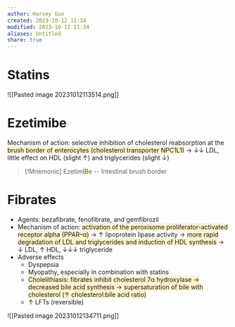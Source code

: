 ```yaml
---
author: Harvey Guo
created: 2023-10-12 11:34
modified: 2023-10-12 11:34
aliases: Untitled
share: true
---
```

# Statins
![[Pasted image 20231012113514.png]]
# Ezetimibe
Mechanism of action: selective inhibition of cholesterol reabsorption at the<span style="background:rgba(240, 200, 0, 0.2)"> brush border of enterocytes (cholesterol transporter NPC1L1)</span> → ↓↓ LDL, little effect on HDL (slight ↑) and triglycerides (slight ↓)
>[!Mnemonic] 
>Ezetim<span style="background:rgba(240, 200, 0, 0.2)">IB</span>e -- Intestinal brush border
# Fibrates
- Agents: bezafibrate, fenofibrate, and gemfibrozil
- Mechanism of action: <span style="background:rgba(240, 200, 0, 0.2)">activation of the peroxisome proliferator-activated receptor alpha (PPAR–α)</span> → ↑ lipoprotein lipase activity → <span style="background:rgba(240, 200, 0, 0.2)">more rapid degradation of LDL and triglycerides and induction of HDL synthesis</span> → ↓ LDL, ↑ HDL, ↓↓↓ triglyceride
- Adverse effects
	- Dyspepsia
	- Myopathy, especially in combination with statins 
	- <span style="background:rgba(240, 200, 0, 0.2)">Cholelithiasis: fibrates inhibit cholesterol 7α hydroxylase → decreased bile acid synthesis → supersaturation of bile with cholesterol (↑ cholesterol:bile acid ratio)</span>
	- ↑ LFTs (reversible)

![[Pasted image 20231012134711.png]]